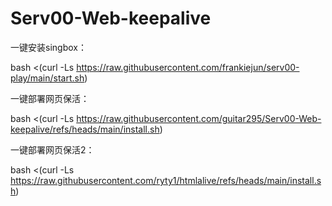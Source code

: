 # Serv00-Web-keepalive
一键安装singbox：

bash <(curl -Ls https://raw.githubusercontent.com/frankiejun/serv00-play/main/start.sh)

一键部署网页保活：

bash <(curl -Ls https://raw.githubusercontent.com/guitar295/Serv00-Web-keepalive/refs/heads/main/install.sh)

一键部署网页保活2： 

bash <(curl -Ls https://raw.githubusercontent.com/ryty1/htmlalive/refs/heads/main/install.sh)

